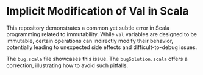 # Implicit Modification of Val in Scala

This repository demonstrates a common yet subtle error in Scala programming related to immutability.  While `val` variables are designed to be immutable, certain operations can indirectly modify their behavior, potentially leading to unexpected side effects and difficult-to-debug issues.

The `bug.scala` file showcases this issue.  The `bugSolution.scala` offers a correction, illustrating how to avoid such pitfalls.